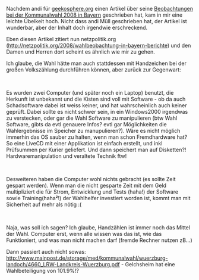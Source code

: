 <html><body><p>Nachdem andi für <a href="http://geekosphere.org" target="_blank">geekosphere.org</a> einen Artikel über seine <a href="http://geekosphere.org/643/beobachtungen-bei-der-kommunalwahl-2008-in-bayern/" target="_blank">Beobachtungen bei der Kommunalwahl 2008 in Bayern</a> geschrieben hat, kam in mir eine leichte Übelkeit hoch. Nicht dass andi Müll geschrieben hat, der Artikel ist wunderbar, aber der Inhalt doch irgendwie erschreckend.<br>

Eben diesen Artikel zitiert nun netzpolitik.org (<a href="http://netzpolitik.org/2008/wahlbeobachtung-in-bayern-berichte">http://netzpolitik.org/2008/wahlbeobachtung-in-bayern-berichte</a>) und den Damen und Herren dort scheint es ähnlich wie mir zu gehen.<br>

Ich glaube, die Wahl hätte man auch stattdessen mit Handzeichen bei der großen Volkszählung durchführen können, aber zurück zur Gegenwart:<br>

<br>

Es wurden zwei Computer (und später noch ein Laptop) benutzt, die Herkunft ist unbekannt und die Kisten sind voll mit Software - ob da auch Schadsoftware dabei ist weiss keiner, und hat wahrscheinlich auch keiner geprüft. Dabei sollte es nicht schwer sein, in ein Windows2000 irgendwas zu verstecken, oder gar die Wahl Software zu manipulieren (btw Wahl Software, gibts da evtl genauere Infos? evtl gar Möglichkeiten die Wahlergebnisse im Speicher zu manupulieren?). Wäre es nicht möglich immerhin das OS sauber zu halten, wenn man schon Fremdhardware hat? So eine LiveCD mit einer Applikation ist einfach erstellt, und inkl Prüfsummen per Kurier geliefert. Und dann speichert man auf Disketten?! Hardwaremanipulation und veraltete Technik ftw!<br>

<br>

Desweiteren haben die Computer wohl nichts gebracht (es sollte Zeit gespart werden). Wenn man die nicht gesparte Zeit mit dem Geld multipliziert die für Strom, Entwicklung und Tests (haha!) der Software sowie Training(haha²!) der Wahlhelfer investiert worden ist, kommt man mit Sicherheit auf mehr als nötig :(<br>

<br>

Naja, was soll ich sagen? Ich glaube, Handzählen ist immer noch das Mittel der Wahl. Computer erst, wenn alle wissen was das ist, wie das Funktioniert, und was man nicht machen darf (fremde Rechner nutzen zB...)<br>

Dann passiert auch nicht sowas: <a href="http://www.mainpost.de/storage/med/kommunalwahl/wuerzburg-landoch/4660_LRW-Landkreis-Wuerzburg.pdf">http://www.mainpost.de/storage/med/kommunalwahl/wuerzburg-landoch/4660_LRW-Landkreis-Wuerzburg.pdf</a> - Gelchsheim hat eine Wahlbeteiligung von 101.9%!?</p></body></html>